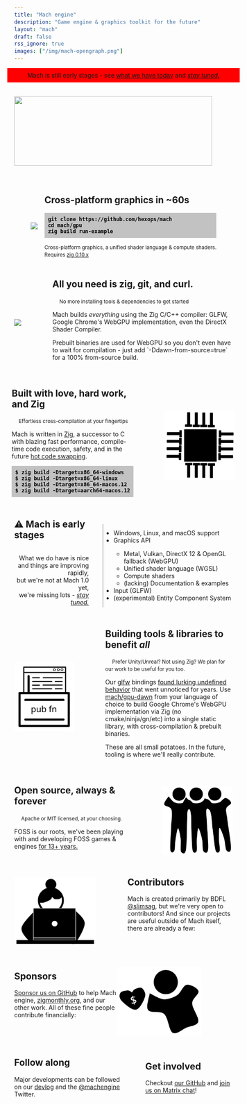 ```yaml
---
title: "Mach engine"
description: "Game engine & graphics toolkit for the future"
layout: "mach"
draft: false
rss_ignore: true
images: ["/img/mach-opengraph.png"]
---
```


<style>
.p-warning {
    text-align: center;
    padding: 0;
    padding-top: 0.5rem;
    padding-bottom: 0.5rem;
    background: red;
    margin-left: -1rem;
    margin-right: -1rem;
}
.p-section {
    display: flex;
    flex-direction: row;
    margin-top: 3rem;
    align-items: center;
    justify-content: center;
}
.p-section-highlight {
    margin-top: 4rem;
    margin-bottom: 2rem;
}
.p-section-right {
    margin-left: 1rem;
}
.p-img-left {
    height: 10rem;
    margin-left: 4.5rem;
}
.p-img-right {
    height: 10rem;
    margin-right: 4.5rem;
}
.p-logo { margin-right: 3rem; margin-top: 2rem; }
.p-logo>img {
    height: 10rem;
    width: 100%;
}
.p-early-stages-left {
    text-align: right;
    padding-right: 2rem;
    border-right: 1px solid gray;
    height: 12rem;
    justify-content: center;
    display: flex;
    flex-direction: column;
}
.p-early-stages-right {
    text-align: left;
}

h2 {
    text-align: left;
    margin-top: 0;
}

.code {
    text-align: left;
    background: #c2c2c2;
    color: black;
    padding: 0.5rem;
    font-weight: bold;
}

.code::-moz-selection { /* Code for Firefox */
  color: white;
  background: black;
}

.code::selection {
  color: white;
  background: black;
}

@media (max-width:700px) {
    .p-warning { margin-top: 0; }
    .p-logo { margin: auto; margin-top: 0; margin-bottom: -2rem; }
    .p-logo img { margin-top: -1rem; }
    .p-section { margin-top: 4rem; flex-direction: column; }
    .p-section h2 { text-align: center; }
    .p-section-right { margin-left: 0; }
    .p-section small { margin: 0; display: block; text-align: center; }
    .p-img-left { margin: auto; margin-top: 2rem; margin-bottom: -1rem; height: 6rem; }
    .p-img-right { margin: auto; margin-bottom: 2rem; margin-top: -1rem; height: 6rem; }
    .p-section.sponsors>div>div {
        text-align: center !important;
    }
    .p-section.sponsors>img {
        position: relative;
        left: -1rem;
        top: 3rem;
    }
    .p-early-stages-left {
        border: 0;
        padding: 0;
        height: auto;
    }
    .p-early-stages-left>p {
        font-size: 83%; /* <small> */
    }
    .p-section.get-involved > div {
        width: auto !important;
    }
    .p-section.get-involved > div > p {
        text-align: center;
    }
    .p-section.get-involved > div:nth-child(2) {
        margin: auto !important;
        margin-top: 2rem !important;
    }
    .p-section iframe {
        width: 100%;
        height: 15rem;
    }
}
</style>

<div class="p-warning">
    Mach is still early stages - see <a href="#early-stages">what we have today</a> and <em><a href="https://twitter.com/machengine">stay tuned.</a></em>
</div>

<div class="p-logo"><img class="color-inverted" src="https://raw.githubusercontent.com/hexops/media/main/mach/logo_tagline.svg"></img></div>

<div class="p-section p-section-highlight">
    <a href="https://user-images.githubusercontent.com/3173176/159139694-a8cba628-9c1e-4a4f-be7c-40084d4318e8.png"><img style="height: 15rem;" src="https://user-images.githubusercontent.com/3173176/159139851-013fc1ad-98d2-4fed-ae58-1d5eaa658a15.png"></img></a>
    <div class="p-section-right">
        <h2>Cross-platform graphics in ~60s</h2>
        <div>
<code><pre class="code">
git clone https://github.com/hexops/mach
cd mach/gpu
zig build run-example
</pre></code>
            <small>Cross-platform graphics, a unified shader language & compute shaders.</small>
            <br/><small>Requires <a href="https://ziglang.org">zig 0.10.x</a></small>
        </div>
    </div>
</div>

<div class="p-section">
    <a href="https://user-images.githubusercontent.com/3173176/159140683-0714eb12-806a-43e5-980f-63aa0d998fc2.png"><img class="p-img-right" style="height: 15rem;" src="https://user-images.githubusercontent.com/3173176/159140683-0714eb12-806a-43e5-980f-63aa0d998fc2.png"></img></a>
    <div style="text-align: left;">
        <h2>All you need is zig, git, and curl.</h2>
        <small style="margin-left: 1rem;">No more installing tools & dependencies to get started</small>
        <p>Mach builds <em>everything</em> using the Zig C/C++ compiler: GLFW, Google Chrome's WebGPU implementation, even the DirectX Shader Compiler.</p>
        <p>Prebuilt binaries are used for WebGPU so you don't even have to wait for compilation - just add `-Ddawn-from-source=true` for a 100% from-source build.</p>
    </div>
</div>

<div class="p-section">
    <div style="text-align: left;">
        <h2>Built with love, hard work, and Zig</h2>
        <small style="margin-left: 1rem;">Effortless cross-compilation at your fingertips</small>
        <p>Mach is written in <a href="https://ziglang.org">Zig</a>, a successor to C with blazing fast performance, compile-time code execution, safety, and in the future <a href="http://www.jakubkonka.com/2022/03/16/hcs-zig.html">hot code swapping</a>.</p>
<code><pre class="code">
<strong>$</strong> zig build -Dtarget=<strong>x86_64-windows</strong>
<strong>$</strong> zig build -Dtarget=<strong>x86_64-linux</strong>
<strong>$</strong> zig build -Dtarget=<strong>x86_64-macos</strong>.12
<strong>$</strong> zig build -Dtarget=<strong>aarch64-macos</strong>.12
</pre></code>
    </div>
    <img class="p-img-left color-inverted" src="/img/cpu.svg"></img>
</div>


<div class="p-section p-section-early-stages" id="early-stages">
    <div class="p-early-stages-left">
        <h2>⚠ Mach is early stages</h2>
        <p style="display: inline-block; text-align: right; margin-right: 0;">
            What we do have is nice
            <br/>and things are improving rapidly,
            <br/>but we're not at Mach 1.0 yet,
            <br/>we're missing lots - <em><a href="https://twitter.com/machengine">stay tuned.</a></em>
        </p>
    </div>
    <div class="p-early-stages-right">
        <ul>
            <li>Windows, Linux, and macOS support</li>
            <li>Graphics API</li>
            <ul>
                <li>Metal, Vulkan, DirectX 12 & OpenGL fallback (WebGPU)</li>
                <li>Unified shader language (WGSL)</li>
                <li>Compute shaders</li>
                <li>(lacking) Documentation & examples</li>
            </ul>
            <li>Input (GLFW)</li>
            <li>(experimental) Entity Component System</li>
        </ul>
    </div>
</div>


<!-- <div class="p-section" style="flex-direction: column;">
    <h2>What's next? (Lightning talk)</h2>
    <small style="display: inline-block; padding-top: 1rem">
        Broadcast at the first ever European Zig meetup in Milan, Italy.
    </small>
    <iframe width="560" height="315" src="https://www.youtube.com/embed/m3gOX26LOeM" title="YouTube video player" frameborder="0" allow="accelerometer; autoplay; clipboard-write; encrypted-media; gyroscope; picture-in-picture" allowfullscreen></iframe>
</div> -->


<div class="p-section">
    <img class="p-img-right color-inverted" src="/img/opensource.svg"></img>
    <div style="text-align: left;">
        <h2>Building tools & libraries to benefit <em>all</em></h2>
        <small style="margin-left: 1rem;">Prefer Unity/Unreal? Not using Zig? We plan for our work to be useful for you too.</small>
        <p>Our <a href="https://github.com/hexops/mach-glfw">glfw</a> bindings <a href="https://devlog.hexops.com/2021/perfecting-glfw-for-zig-and-finding-undefined-behavior">found lurking undefined behavior</a> that went unnoticed for years. Use <a href="https://github.com/hexops/mach-gpu-dawn">mach/gpu-dawn</a> from your language of choice to build Google Chrome's WebGPU implementation via Zig (no cmake/ninja/gn/etc) into a single static library, with cross-compilation & prebuilt binaries.</p>
        <p>These are all small potatoes. In the future, tooling is where we'll really contribute.</p>
    </div>
</div>

<div class="p-section">
    <div style="text-align: left;">
        <h2>Open source, always & forever</h2>
        <small style="margin-left: 1rem;">Apache or MIT licensed, at your choosing.</small>
        <p>FOSS is our roots, we've been playing with and developing FOSS games & engines <a href="https://devlog.hexops.com/2021/increasing-my-contribution-to-zig-to-200-a-month#i-grew-up-playing-linux-games-like-mania-drive">for 13+ years.</a></p>
    </div>
    <img class="p-img-left color-inverted" src="/img/people.svg"></img>
</div>

<div class="p-section">
    <img class="p-img-right color-inverted" src="/img/coder.svg"></img>
    <div>
        <h2>Contributors</h2>
        <p>Mach is created primarily by BDFL <a href="https://twitter.com/slimsag">@slimsag</a>, but we're very open to contributors! And since our projects are useful outside of Mach itself, there are already a few:</p>
        <div style="max-width: 40rem; text-align: left; margin-top: 1rem;">
            <a href="https://github.com/InKryption"><img src="https://images.weserv.nl/?url=github.com/InKryption.png?v=4&h=60&w=60&fit=cover&mask=circle&maxage=7d" width="60px" alt="" /></a>
            <a href="https://github.com/alichraghi"><img src="https://images.weserv.nl/?url=github.com/alichraghi.png?v=4&h=60&w=60&fit=cover&mask=circle&maxage=7d" width="60px" alt="" /></a>
            <a href="https://github.com/leecannon"><img src="https://images.weserv.nl/?url=github.com/leecannon.png?v=4&h=60&w=60&fit=cover&mask=circle&maxage=7d" width="60px" alt="" /></a>
            <a href="https://github.com/iddev5"><img src="https://images.weserv.nl/?url=github.com/iddev5.png?v=4&h=60&w=60&fit=cover&mask=circle&maxage=7d" width="60px" alt="" /></a>
            <a href="https://github.com/Avokadoen"><img src="https://images.weserv.nl/?url=github.com/Avokadoen.png?v=4&h=60&w=60&fit=cover&mask=circle&maxage=7d" width="60px" alt="" /></a>
        </div>
    </div>
</div>

<div class="p-section sponsors">
    <div>
        <h2>Sponsors</h2>
        <p><a href="github.com/sponsors/slimsag">Sponsor us on GitHub</a> to help Mach engine, <a href="https://zigmonthly.org">zigmonthly.org</a>, and our other work. All of these fine people contribute financially:</p>
        <div style="max-width: 40rem; text-align: left; margin-top: 1rem;">
            <!-- tier2 --><a href="https://github.com/wilsonk"><img src="https://images.weserv.nl/?url=github.com/wilsonk.png?v=4&h=60&w=60&fit=cover&mask=circle&maxage=7d" width="60px" alt="" /></a><a href="https://github.com/ziglang"><img src="https://images.weserv.nl/?url=github.com/ziglang.png?v=4&h=60&w=60&fit=cover&mask=circle&maxage=7d" width="60px" alt="" /></a><a href="https://github.com/shintales"><img src="https://images.weserv.nl/?url=github.com/shintales.png?v=4&h=60&w=60&fit=cover&mask=circle&maxage=7d" width="60px" alt="" /></a><!-- tier2 --><!-- tier1 --><a href="https://github.com/mattnite"><img src="https://images.weserv.nl/?url=github.com/mattnite.png?v=4&h=60&w=60&fit=cover&mask=circle&maxage=7d" width="60px" alt="" /></a><a href="https://github.com/andrewrk"><img src="https://images.weserv.nl/?url=github.com/andrewrk.png?v=4&h=60&w=60&fit=cover&mask=circle&maxage=7d" width="60px" alt="" /></a><a href="https://github.com/Luukdegram"><img src="https://images.weserv.nl/?url=github.com/Luukdegram.png?v=4&h=60&w=60&fit=cover&mask=circle&maxage=7d" width="60px" alt="" /></a><a href="https://github.com/Jack-Ji"><img src="https://images.weserv.nl/?url=github.com/Jack-Ji.png?v=4&h=60&w=60&fit=cover&mask=circle&maxage=7d" width="60px" alt="" /></a><a href="https://github.com/ZacxDev"><img src="https://images.weserv.nl/?url=github.com/ZacxDev.png?v=4&h=60&w=60&fit=cover&mask=circle&maxage=7d" width="60px" alt="" /></a><a href="https://github.com/kristoff-it"><img src="https://images.weserv.nl/?url=github.com/kristoff-it.png?v=4&h=60&w=60&fit=cover&mask=circle&maxage=7d" width="60px" alt="" /></a><a href="https://github.com/tauoverpi"><img src="https://images.weserv.nl/?url=github.com/tauoverpi.png?v=4&h=60&w=60&fit=cover&mask=circle&maxage=7d" width="60px" alt="" /></a><a href="https://github.com/TommiSinivuo"><img src="https://images.weserv.nl/?url=github.com/TommiSinivuo.png?v=4&h=60&w=60&fit=cover&mask=circle&maxage=7d" width="60px" alt="" /></a><a href="https://github.com/jayschwa"><img src="https://images.weserv.nl/?url=github.com/jayschwa.png?v=4&h=60&w=60&fit=cover&mask=circle&maxage=7d" width="60px" alt="" /></a><a href="https://github.com/jamii"><img src="https://images.weserv.nl/?url=github.com/jamii.png?v=4&h=60&w=60&fit=cover&mask=circle&maxage=7d" width="60px" alt="" /></a><a href="https://github.com/jacobsandlund"><img src="https://images.weserv.nl/?url=github.com/jacobsandlund.png?v=4&h=60&w=60&fit=cover&mask=circle&maxage=7d" width="60px" alt="" /></a><a href="https://github.com/jorangreef"><img src="https://images.weserv.nl/?url=github.com/jorangreef.png?v=4&h=60&w=60&fit=cover&mask=circle&maxage=7d" width="60px" alt="" /></a><a href="https://github.com/karelp"><img src="https://images.weserv.nl/?url=github.com/karelp.png?v=4&h=60&w=60&fit=cover&mask=circle&maxage=7d" width="60px" alt="" /></a><a href="https://github.com/ifreund"><img src="https://images.weserv.nl/?url=github.com/ifreund.png?v=4&h=60&w=60&fit=cover&mask=circle&maxage=7d" width="60px" alt="" /></a><a href="https://github.com/shritesh"><img src="https://images.weserv.nl/?url=github.com/shritesh.png?v=4&h=60&w=60&fit=cover&mask=circle&maxage=7d" width="60px" alt="" /></a><!-- tier1 -->
        </div>
    </div>
    <img class="p-img-right color-inverted" src="/img/sponsor.svg"></img>
</div>

<div class="p-section get-involved">
    <div style="width: 25rem;">
        <h2>Follow along</h2>
        <p>Major developments can be followed on our <a href="https://devlog.hexops.com/categories/mach/">devlog</a> and the <a href="https://twitter.com/machengine">@machengine</a> Twitter.
    </div>
    <div style="margin-left: 3rem">
        <h2>Get involved</h2>
        <p>Checkout <a href="https://github.com/hexops/mach">our GitHub</a> and <a href="https://matrix.to/#/#hexops:matrix.org">join us on Matrix chat</a>!</p>
    </div>
</div>
